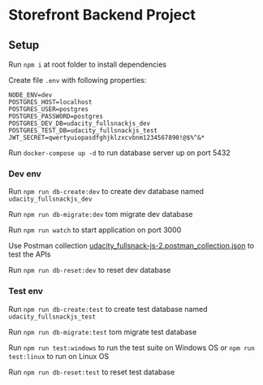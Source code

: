 # Storefront Backend Project

## Setup

Run ```npm i``` at root folder to install dependencies

Create file ```.env``` with following properties:

```properties
NODE_ENV=dev
POSTGRES_HOST=localhost
POSTGRES_USER=postgres
POSTGRES_PASSWORD=postgres
POSTGRES_DEV_DB=udacity_fullsnackjs_dev
POSTGRES_TEST_DB=udacity_fullsnackjs_test
JWT_SECRET=qwertyuiopasdfghjklzxcvbnm1234567890!@$%^&*
```

Run ```docker-compose up -d``` to run database server up on port 5432

### Dev env

Run ```npm run db-create:dev``` to create dev database named ```udacity_fullsnackjs_dev```

Run ```npm run db-migrate:dev``` tom migrate dev database

Run ```npm run watch``` to start application on port 3000

Use Postman collection [udacity_fullsnack-js-2.postman_collection.json](./udacity_fullsnack-js-2.postman_collection.json) to test the APIs

Run ```npm run db-reset:dev``` to reset dev database

### Test env

Run ```npm run db-create:test``` to create test database named ```udacity_fullsnackjs_test```

Run ```npm run db-migrate:test``` tom migrate test database

Run ```npm run test:windows``` to run the test suite on Windows OS or ```npm run test:linux``` to run on Linux OS

Run ```npm run db-reset:test``` to reset test database

